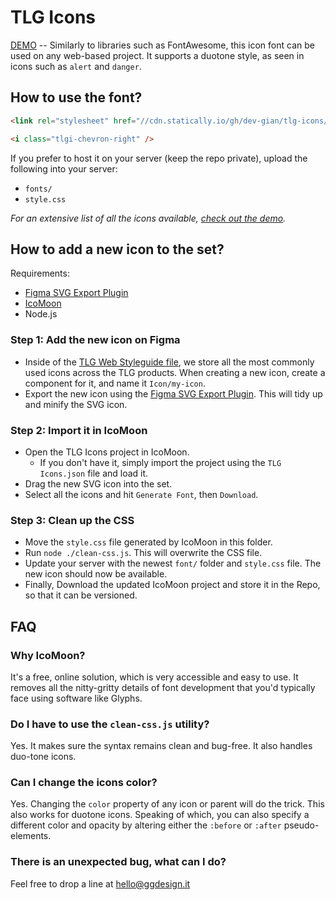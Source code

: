 # TLG Icons

[DEMO](https://dev-gian.github.io/tlg-icons/demo) --
Similarly to libraries such as FontAwesome, this icon font can be used on any web-based project. It supports a duotone style, as seen in icons such as `alert` and `danger`.

## How to use the font?


```html
<link rel="stylesheet" href="//cdn.statically.io/gh/dev-gian/tlg-icons/main/style.css" />
```
```html
<i class="tlgi-chevron-right" />
```
If you prefer to host it on your server (keep the repo private), upload the following into your server:
  * `fonts/`
  * `style.css`

*For an extensive list of all the icons available, [check out the demo](https://dev-gian.github.io/tlg-icons/demo).*

## How to add a new icon to the set?

Requirements:

- [Figma SVG Export Plugin](https://www.figma.com/community/plugin/814345141907543603)
- [IcoMoon](https://icomoon.io)
- Node.js

### Step 1: Add the new icon on Figma

* Inside of the [TLG Web Styleguide file](https://www.figma.com/file/1iT6AcCiEaeqBe9Ryu9rZ5/TLG-Web-Styleguide?type=design&node-id=2318-689&mode=design&t=y9e8gj3jCOYI5qMb-4), we store all the most commonly used icons across the TLG products. When creating a new icon, create a component for it, and name it `Icon/my-icon`.
* Export the new icon using the [Figma SVG Export Plugin](https://www.figma.com/community/plugin/814345141907543603). This will tidy up and minify the SVG icon.

### Step 2: Import it in IcoMoon

* Open the TLG Icons project in IcoMoon.
  * If you don't have it, simply import the project using the `TLG Icons.json` file and load it.
* Drag the new SVG icon into the set.
* Select all the icons and hit `Generate Font`, then `Download`. 

### Step 3: Clean up the CSS

* Move the `style.css` file generated by IcoMoon in this folder.
* Run `node ./clean-css.js`. This will overwrite the CSS file.
* Update your server with the newest `font/` folder and `style.css` file. The new icon should now be available.
* Finally, Download the updated IcoMoon project and store it in the Repo, so that it can be versioned.



## FAQ

### Why IcoMoon?
It's a free, online solution, which is very accessible and easy to use. It removes all the nitty-gritty details of font development that you'd typically face using software like Glyphs.

### Do I have to use the `clean-css.js` utility?
Yes. It makes sure the syntax remains clean and bug-free. It also handles duo-tone icons. 

### Can I change the icons color?
Yes. Changing the `color` property of any icon or parent will do the trick. This also works for duotone icons. Speaking of which, you can also specify a different color and opacity by altering either the `:before` or `:after` pseudo-elements.

### There is an unexpected bug, what can I do?
Feel free to drop a line at hello@ggdesign.it